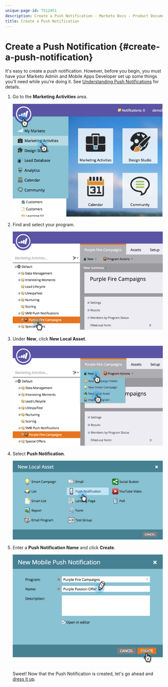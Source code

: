 ```yaml
---
unique-page-id: 7512451
description: Create a Push Notification - Marketo Docs - Product Documentation
title: Create a Push Notification
---
```


# Create a Push Notification {#create-a-push-notification}

It's easy to create a push notification. However, before you begin, you must have your Marketo Admin and Mobile Apps Developer set up some things you'll need while you're doing it. See [Understanding Push Notifications](understanding-push-notifications.md) for details.

1. Go to the **Marketing Activities** area.

   ![](assets/image2015-4-22-18-3a46-3a14.png)

1. Find and select your program.

   ![](assets/image2015-4-23-13-3a31-3a43.png)

1. Under **New**, click **New Local Asset**.

   ![](assets/image2015-4-23-13-3a33-3a20.png)

1. Select **Push Notification**.

   ![](assets/image2015-4-23-13-3a35-3a6.png)

1. Enter a **Push Notification Name** and click **Create**.

   ![](assets/image2015-4-23-13-3a36-3a56.png)

   Sweet! Now that the&nbsp;Push Notification is created, let's go ahead and [dress it up](configure-mobile-push-notification.md).

